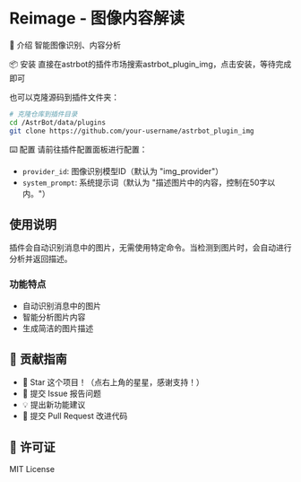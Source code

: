 # Reimage - 图像内容解读

🤝 介绍
智能图像识别、内容分析

📦 安装
直接在astrbot的插件市场搜索astrbot_plugin_img，点击安装，等待完成即可

也可以克隆源码到插件文件夹：

```bash
# 克隆仓库到插件目录
cd /AstrBot/data/plugins
git clone https://github.com/your-username/astrbot_plugin_img
```

⌨️ 配置
请前往插件配置面板进行配置：

- `provider_id`: 图像识别模型ID（默认为 "img_provider"）
- `system_prompt`: 系统提示词（默认为 "描述图片中的内容，控制在50字以内。"）

## 使用说明

插件会自动识别消息中的图片，无需使用特定命令。当检测到图片时，会自动进行分析并返回描述。

### 功能特点
- 自动识别消息中的图片
- 智能分析图片内容
- 生成简洁的图片描述



## 👥 贡献指南
- 🌟 Star 这个项目！（点右上角的星星，感谢支持！）
- 🐛 提交 Issue 报告问题
- 💡 提出新功能建议
- 🔧 提交 Pull Request 改进代码

## 📝 许可证
MIT License
